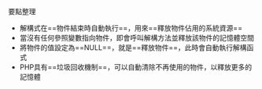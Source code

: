 要點整理
* 解構式在==物件結束時自動執行==，用來==釋放物件佔用的系統資源==
* 當沒有任何參照變數指向物件，即會呼叫解構方法並釋放該物件的記憶體空間
* 將物件的值設定為==NULL==，就是==釋放物件==，此時會自動執行解構函式
* PHP具有==垃圾回收機制==，可以自動清除不再使用的物件，以釋放更多的記憶體